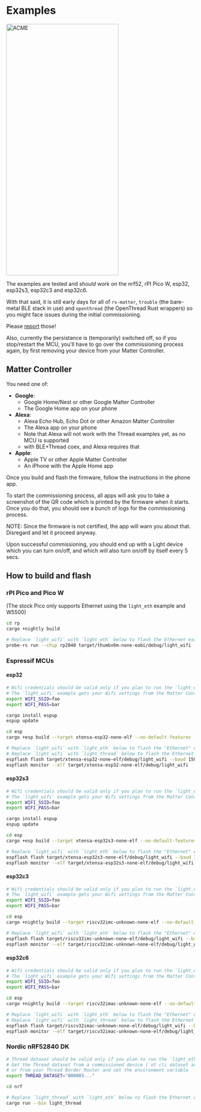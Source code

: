 # Examples

<img src="https://github.com/ivmarkov/rs-matter-embassy/blob/master/examples/acme.jpg" alt="ACME" width="300" height="670">

The examples are tested and _should_ work on the nrf52, rPI Pico W, esp32, esp32s3, esp32c3 and esp32c6.

With that said, it is still early days for all of `rs-matter`, `trouble` (the bare-metal BLE stack in use) 
and `openthread` (the OpenThread Rust wrappers) so you might face issues during the initial commissioning.

Please [report](https://github.com/ivmarkov/rs-matter-embassy/issues) those!

Also, currently the persistance is (temporarily) switched off, so if you stop/restart the MCU, you'll have to go over
the commissioning process again, by first removing your device from your Matter Controller.

## Matter Controller

You need one of:
* **Google**:
  * Google Home/Nest or other Google Matter Controller
  * The Google Home app on your phone
* **Alexa**:
  * Alexa Echo Hub, Echo Dot or other Amazon Matter Controller
  * The Alexa app on your phone
  * Note that Alexa will not work with the Thread examples yet, as no MCU is supported
  * with BLE+Thread coex, and Alexa requires that
* **Apple**:
  * Apple TV or other Apple Matter Controller
  * An iPhone with the Apple Home app

Once you build and flash the firmware, follow the instructions in the phone app.

To start the commissioning process, all apps will ask you to take a screenshot of the QR code which is printed by the firmware when it starts.
Once you do that, you should see a bunch of logs for the commissioning process.

NOTE: Since the firmware is not certified, the app will warn you about that. Disregard and let it proceed anyway.

Upon successful commissioning, you should end up with a Light device which you can turn on/off, and which will also turn on/off by itself every 5 secs.

## How to build and flash

### rPI Pico and Pico W

(The stock Pico only supports Ethernet using the `light_eth` example and W5500)

```sh
cd rp
cargo +nightly build

# Replace `light_wifi` with `light_eth` below to flash the Ethernet example
probe-rs run --chip rp2040 target/thumbv6m-none-eabi/debug/light_wifi
```

### Espressif MCUs

#### esp32

```sh
# Wifi credentials should be valid only if you plan to run the `light_eth` "ethernet" example.
# The `light_wifi` example gets your Wifi settings from the Matter Controller automatically.
export WIFI_SSID=foo
export WIFI_PASS=bar

cargo install espup
espup update

cd esp
cargo +esp build --target xtensa-esp32-none-elf --no-default-features --features esp32,wifi

# Replace `light_wifi` with `light_eth` below to flash the "Ethernet" example
# Replace `light_wifi` with `light_thread` below to flash the Ethernet example (you'll need an esp32c6 or esp32h2)
espflash flash target/xtensa-esp32-none-elf/debug/light_wifi --baud 1500000
espflash monitor --elf target/xtensa-esp32-none-elf/debug/light_wifi
```

#### esp32s3

```sh
# Wifi credentials should be valid only if you plan to run the `light_eth` "ethernet" example.
# The `light_wifi` example gets your Wifi settings from the Matter Controller automatically.
export WIFI_SSID=foo
export WIFI_PASS=bar

cargo install espup
espup update

cd esp
cargo +esp build --target xtensa-esp32s3-none-elf --no-default-features --features esp32s3,wifi

# Replace `light_wifi` with `light_eth` below to flash the "Ethernet" example
espflash flash target/xtensa-esp32s3-none-elf/debug/light_wifi --baud 1500000
espflash monitor --elf target/xtensa-esp32s3-none-elf/debug/light_wifi
```

#### esp32c3

```sh
# Wifi credentials should be valid only if you plan to run the `light_eth` "ethernet" example.
# The `light_wifi` example gets your Wifi settings from the Matter Controller automatically.
export WIFI_SSID=foo
export WIFI_PASS=bar

cd esp
cargo +nightly build --target riscv32imc-unknown-none-elf --no-default-features --features esp32c3,wifi

# Replace `light_wifi` with `light_eth` below to flash the "Ethernet" example
espflash flash target/riscv32imc-unknown-none-elf/debug/light_wifi --baud 1500000
espflash monitor --elf target/riscv32imc-unknown-none-elf/debug/light_wifi
```

#### esp32c6

```sh
# Wifi credentials should be valid only if you plan to run the `light_eth` "ethernet" example.
# The `light_wifi` example gets your Wifi settings from the Matter Controller automatically.
export WIFI_SSID=foo
export WIFI_PASS=bar

cd esp
cargo +nightly build --target riscv32imac-unknown-none-elf --no-default-features --features esp32c6,wifi

# Replace `light_wifi` with `light_eth` below to flash the "Ethernet" example
# Replace `light_wifi` with `light_thread` below to flash the Ethernet example (you'll need an esp32c6 or esp32h2)
espflash flash target/riscv32imac-unknown-none-elf/debug/light_wifi --baud 1500000
espflash monitor --elf target/riscv32imac-unknown-none-elf/debug/light_wifi
```

### Nordic nRF52840 DK

```sh
# Thread dataset should be valid only if you plan to run the `light_eth` "ethernet" example.
# Get the Thread dataset from a commissioned device (`ot cli dataset active -x`) 
# or from your Thread Border Router and set the environment variable
export THREAD_DATASET="000003..."

cd nrf

# Replace `light_thread` with `light_eth` below to flash the Ethernet example
cargo run --bin light_thread
```
